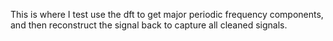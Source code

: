 This is where I test use the dft to get major periodic frequency components, and then reconstruct the signal back to capture all cleaned signals.
